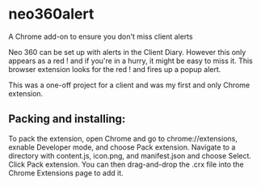# neo360alert
A Chrome add-on to ensure you don't miss client alerts

Neo 360 can be set up with alerts in the Client Diary. However this only appears as a red ! and if you're in a hurry, it might be easy to miss it.  This browser extension looks for the red ! and fires up a popup alert.

This was a one-off project for a client and was my first and only Chrome extension.  

## Packing and installing:

To pack the extension, open Chrome and go to chrome://extensions, exnable Developer mode, and choose Pack extension.
Navigate to a directory with content.js, icon.png, and manifest.json and choose Select.
Click Pack extension.
You can then drag-and-drop the .crx file into the Chrome Extensions page to add it.
